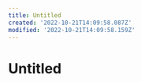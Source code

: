```yaml
---
title: Untitled
created: '2022-10-21T14:09:58.087Z'
modified: '2022-10-21T14:09:58.159Z'
---
```


# Untitled
